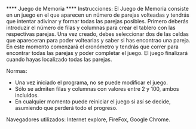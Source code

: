   **** Juego de Memoria ****
Instrucciones: 
El Juego de Memoria consiste en un juego en el que aparecen un número de parejas volteadas y tendrás que intentar adivinar y formar todas las parejas posibles.
Primero deberás introduzir el número de filas y columnas para crear el tablero con las respectivas parejas. Una vez creado, debes seleccionar dos de las celdas
que apareceran para poder voltearlas y saber si has encontrao una pareja. En este momento comenzará el cronómetro y tendrás que correr para encontrar todas las
parejas y poder completar el juego. El juego finalizará cuando hayas localizado todas las parejas.

Normas: 
- Una vez iniciado el programa, no se puede modificar el juego.
- Sólo se admiten filas y columnas con valores entre 2 y 100, ambos incluidos.
- En cualquier momento puede reiniciar el juego si así se decide, asumiendo que perderá todo el progreso.

Navegadores utilizados:
Internet explore, FireFox, Google Chrome.